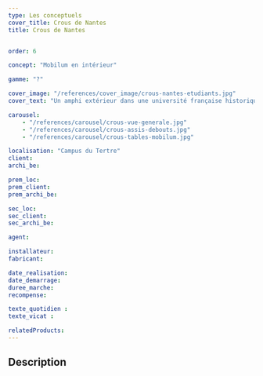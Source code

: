 ```yaml
---
type: Les conceptuels
cover_title: Crous de Nantes
title: Crous de Nantes


order: 6

concept: "Mobilum en intérieur"

gamme: "?"

cover_image: "/references/cover_image/crous-nantes-etudiants.jpg"
cover_text: "Un amphi extérieur dans une université française historique"

carousel:
    - "/references/carousel/crous-vue-generale.jpg"
    - "/references/carousel/crous-assis-debouts.jpg"
    - "/references/carousel/crous-tables-mobilum.jpg"

localisation: "Campus du Tertre"
client:
archi_be:

prem_loc:
prem_client:
prem_archi_be:

sec_loc:
sec_client:
sec_archi_be:

agent:

installateur:
fabricant:

date_realisation:
date_demarrage:
duree_marche:
recompense:

texte_quotidien :
texte_vicat :

relatedProducts:
---
```


## Description
